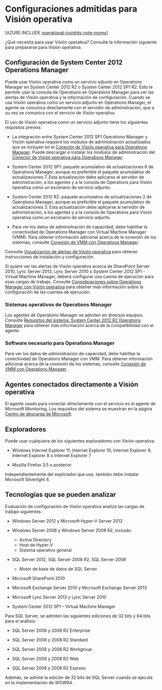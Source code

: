 <properties
   pageTitle="Configuraciones admitidas para Visión operativa"
   description="Obtenga información acerca de las configuraciones necesarias para obtener Visión operativa"
   services="operational-insights"
   documentationCenter=""
   authors="bandersmsft"
   manager="jwhit"
   editor="tysonn" />
<tags
   ms.service="operational-insights"
   ms.devlang="na"
   ms.topic="article"
   ms.tgt_pltfrm="na"
   ms.workload="na"
   ms.date="07/02/2015"
   ms.author="banders" />

# Configuraciones admitidas para Visión operativa

[AZURE.INCLUDE [operational-insights-note-moms](../../includes/operational-insights-note-moms.md)]

¿Qué necesita para usar Visión operativa? Consulte la información siguiente para prepararse para Visión operativa.


## Configuración de System Center 2012 Operations Manager

Puede usar Visión operativa como un servicio adjunto en Operations Manager en System Center 2012 R2 o System Center 2012 SP1 R2. Esto le permite usar la consola de Operations en Operations Manager para ver las alertas de Visión operativa y la información de configuración. Cuando se usa Visión operativa como un servicio adjunto en Operations Manager, el agente se comunica directamente con el servidor de administración, que a su vez se comunica con el servicio de Visión operativa.

El uso de Visión operativa como un servicio adjunto tiene los siguientes requisitos previos:


- La integración entre System Center 2012 SP1 Operations Manager y Visión operativa requiere los módulos de administración actualizados que se incluyen en el [Conector de Visión operativa para Operations Manager](https://www.microsoft.com/es-es/download/details.aspx?id=38199). Puede descargar e instalar los módulos de administración del [Conector de Visión operativa para Operations Manager](https://www.microsoft.com/es-es/download/details.aspx?id=38199).

- System Center 2012 SP1: paquete acumulativo de actualizaciones 6 de Operations Manager, aunque es preferible el paquete acumulativo de actualizaciones 7. Esta actualización debe aplicarse al servidor de administración, a los agentes y a la consola de Operations para Visión operativa como un escenario de servicio adjunto.

- System Center 2012 R2: paquete acumulativo de actualizaciones 2 de Operations Manager, aunque es preferible el paquete acumulativo de actualizaciones 3. Esta actualización debe aplicarse al servidor de administración, a los agentes y a la consola de Operations para Visión operativa como un escenario de servicio adjunto.

- Para ver los datos de administración de capacidad, debe habilitar la conectividad de Operations Manager con Virtual Machine Manager (VMM). Para obtener información adicional acerca de la conexión de los sistemas, consulte [Conexión de VMM con Operations Manager](https://technet.microsoft.com/es-es/library/hh882396.aspx).

Consulte [Visualización de alertas de Visión operativa](http://go.microsoft.com/fwlink/?LinkID=293793) para obtener instrucciones de instalación y configuración.

Si quiere ver las alertas de Visión operativa acerca de SharePoint Server 2010, Lync Server 2013, Lync Server 2010 o System Center 2012 SP1 - Virtual Machine Manager, deberá configurar una cuenta de ejecución para esas cargas de trabajo. Consulte [Consideraciones sobre Operations Manager con Visión operativa](operational-insights-operations-manager.md) para obtener más información sobre la configuración de las cuentas de ejecución.


### Sistemas operativos de Operations Manager

Los agentes de Operations Manager se admiten en diversos equipos. Consulte [Requisitos del sistema: System Center 2012 R2 Operations Manager](https://technet.microsoft.com/library/dn249696.aspx) para obtener más información acerca de la compatibilidad con el agente.

### Software necesario para Operations Manager

Para ver los datos de administración de capacidad, debe habilitar la conectividad de Operations Manager con VMM. Para obtener información adicional acerca de la conexión de los sistemas, consulte [Conexión de VMM con Operations Manager](https://technet.microsoft.com/es-es/library/hh882396.aspx).

## Agentes conectados directamente a Visión operativa

El agente usado para conectar directamente con el servicio es el agente de Microsoft Monitoring. Los requisitos del sistema se muestran en la página [Centro de descarga de Microsoft](https://www.microsoft.com/es-es/download/details.aspx?id=40316&e6b34bbe-475b-1abd-2c51-b5034bcdd6d2=True).

## Exploradores

Puede usar cualquiera de los siguientes exploradores con Visión operativa:

- Windows Internet Explorer 11, Internet Explorer 10, Internet Explorer 9, Internet Explorer 8 o Internet Explorer 7

- Mozilla Firefox 3.5 o posterior

Independientemente del explorador que use, también debe instalar Microsoft Silverlight 4.

## Tecnologías que se pueden analizar

Evaluación de configuración de Visión operativa analiza las cargas de trabajo siguientes:

- Windows Server 2012 y Microsoft Hyper-V Server 2012

- Windows Server 2008 y Windows Server 2008 R2, incluido:
    - Active Directory
	- Host de Hyper-V
	- Sistema operativo general

- SQL Server 2012, SQL Server 2008 R2, SQL Server 2008
    - Motor de base de datos de SQL Server

- Microsoft SharePoint 2010

- Microsoft Exchange Server 2010 y Microsoft Exchange Server 2013

- Microsoft Lync Server 2013 y Lync Server 2010

- System Center 2012 SP1 – Virtual Machine Manager

Para SQL Server, se admiten las siguientes ediciones de 32 bits y 64 bits para el análisis:

- SQL Server 2008 y 2008 R2 Enterprise

- SQL Server 2008 y 2008 R2 Standard

- SQL Server 2008 y 2008 R2 Workgroup

- SQL Server 2008 y 2008 R2 Web

- SQL Server 2008 y 2008 R2 Express

Además, se admite la edición de 32 bits de SQL Server cuando se ejecuta en la implementación de WOW64.

<!---HONumber=July15_HO2-->